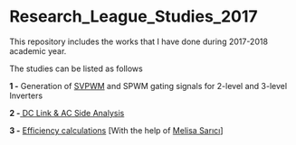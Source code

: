# Research_League_Studies_2017

This repository includes the works that I have done during 2017-2018 academic year.

The studies can be listed as follows

**1 -** Generation of [SVPWM](https://github.com/hakansrc/Research_League_Studies_2017/tree/master/SVPWM) and SPWM gating signals for 2-level and 3-level Inverters

**2 -**[  DC Link & AC Side Analysis ](https://github.com/hakansrc/Research_League_Studies_2017/blob/master/useful%20codes%20%26%20explanations.md)

**3 -**  [ Efficiency calculations](https://github.com/hakansrc/Research_League_Studies_2017/blob/master/efficiency%20part.md)  [With the help of [Melisa Sarıcı](https://github.com/MelisaSarici)]

